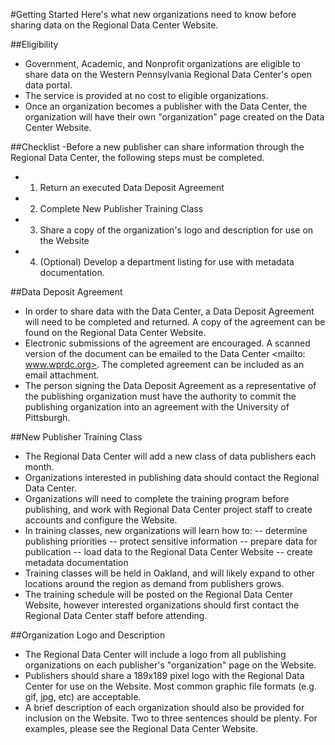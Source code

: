 #Getting Started
Here's what new organizations need to know before sharing data on the Regional Data Center Website.

##Eligibility
- Government, Academic, and Nonprofit organizations are eligible to share data on the Western Pennsylvania Regional Data Center's open data portal.
- The service is provided at no cost to eligible organizations. 
- Once an organization becomes a publisher with the Data Center, the organization will have their own "organization" page created on the Data Center Website. <LINK>

##Checklist
-Before a new publisher can share information through the Regional Data Center, the following steps must be completed.
- 1. Return an executed Data Deposit Agreement
- 2. Complete New Publisher Training Class
- 3. Share a copy of the organization's logo and description for use on the Website 
- 4. (Optional) Develop a department listing for use with metadata documentation.

##Data Deposit Agreement
- In order to share data with the Data Center, a Data Deposit Agreement will need to be completed and returned. A copy of the agreement can be found on the Regional Data Center Website.
- Electronic submissions of the agreement are encouraged. A scanned version of the document can be emailed to the Data Center <mailto: www.wprdc.org>. The completed agreement can be included as an email attachment.
- The person signing the Data Deposit Agreement as a representative of the publishing organization must have the authority to commit the publishing organization into an agreement with the University of Pittsburgh.

##New Publisher Training Class
- The Regional Data Center will add a new class of data publishers each month. 
- Organizations interested in publishing data should contact the Regional Data Center.
- Organizations will need to complete the training program before publishing, and work with Regional Data Center project staff to create accounts and configure the Website.
- In training classes, new organizations will learn how to:
-- determine publishing priorities
-- protect sensitive information
-- prepare data for publication
-- load data to the Regional Data Center Website
-- create metadata documentation
- Training classes will be held in Oakland, and will likely expand to other locations around the region as demand from publishers grows.
- The training schedule will be posted on the Regional Data Center Website, however interested organizations should first contact the Regional Data Center staff before attending. 

##Organization Logo and Description
- The Regional Data Center will include a logo from all publishing organizations on each publisher's "organization" page on the Website.
- Publishers should share a 189x189 pixel logo with the Regional Data Center for use on the Website. Most common graphic file formats (e.g. gif, jpg, etc) are acceptable.
- A brief description of each organization should also be provided for inclusion on the Website. Two to three sentences should be plenty. For examples, please see the Regional Data Center Website.


